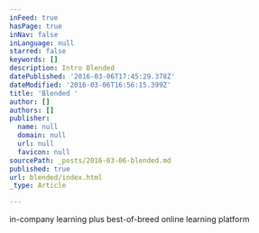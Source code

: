 ```yaml
---
inFeed: true
hasPage: true
inNav: false
inLanguage: null
starred: false
keywords: []
description: Intro Blended
datePublished: '2016-03-06T17:45:29.378Z'
dateModified: '2016-03-06T16:56:15.399Z'
title: 'Blended '
author: []
authors: []
publisher:
  name: null
  domain: null
  url: null
  favicon: null
sourcePath: _posts/2016-03-06-blended.md
published: true
url: blended/index.html
_type: Article

---
```

in-company learning plus best-of-breed online learning platform